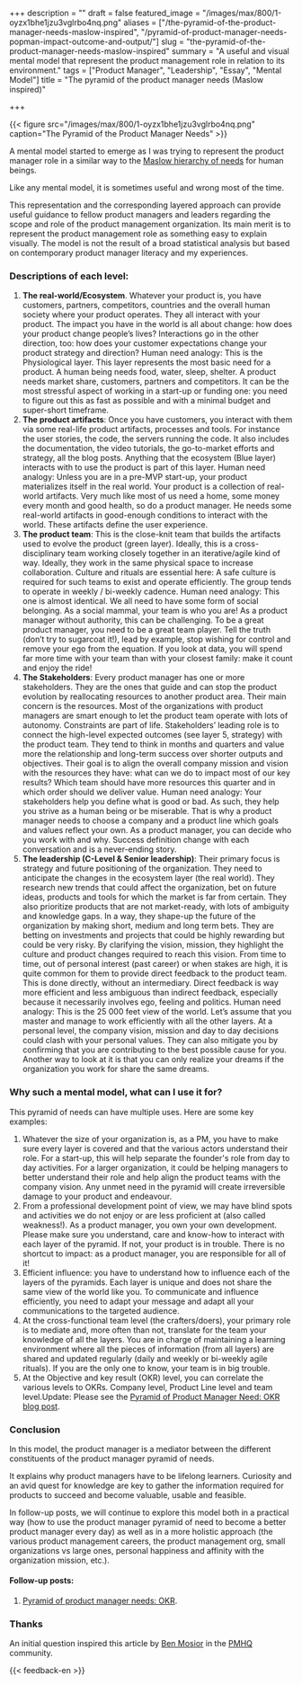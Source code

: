 +++
description = ""
draft = false
featured_image = "/images/max/800/1-oyzx1bhe1jzu3vglrbo4nq.png"
aliases = ["/the-pyramid-of-the-product-manager-needs-maslow-inspired", "/pyramid-of-product-manager-needs-popman-impact-outcome-and-output/"]
slug = "the-pyramid-of-the-product-manager-needs-maslow-inspired"
summary = "A useful and visual mental model that represent the product management role in relation to its environment."
tags = ["Product Manager", "Leadership", "Essay", "Mental Model"]
title = "The pyramid of the product manager needs (Maslow inspired)"

+++

{{< figure src="/images/max/800/1-oyzx1bhe1jzu3vglrbo4nq.png" caption="The Pyramid of the Product Manager Needs" >}}

A mental model started to emerge as I was trying to represent the product manager role in a similar way to the [Maslow hierarchy of needs](https://en.wikipedia.org/wiki/Maslow%27s_hierarchy_of_needs) for human beings.

Like any mental model, it is sometimes useful and wrong most of the time.

This representation and the corresponding layered approach can provide useful guidance to fellow product managers and leaders regarding the scope and role of the product management organization. Its main merit is to represent the product management role as something easy to explain visually. The model is not the result of a broad statistical analysis but based on contemporary product manager literacy and my experiences.

### Descriptions of each level:

1. **The real-world/Ecosystem**. Whatever your product is, you have customers, partners, competitors, countries and the overall human society where your product operates. They all interact with your product. The impact you have in the world is all about change: how does your product change people’s lives? Interactions go in the other direction, too: how does your customer expectations change your product strategy and direction?   Human need analogy: This is the Physiological layer. This layer represents the most basic need for a product. A human being needs food, water, sleep, shelter. A product needs market share, customers, partners and competitors. It can be the most stressful aspect of working in a start-up or funding one: you need to figure out this as fast as possible and with a minimal budget and super-short timeframe.
2. **The product artifacts**: Once you have customers, you interact with them via some real-life product artifacts, processes and tools. For instance the user stories, the code, the servers running the code. It also includes the documentation, the video tutorials, the go-to-market efforts and strategy, all the blog posts. Anything that the ecosystem (Blue layer) interacts with to use the product is part of this layer.   Human need analogy: Unless you are in a pre-MVP start-up, your product materializes itself in the real world. Your product is a collection of real-world artifacts. Very much like most of us need a home, some money every month and good health, so do a product manager. He needs some real-world artifacts in good-enough conditions to interact with the world. These artifacts define the user experience.
3. **The product team**: This is the close-knit team that builds the artifacts used to evolve the product (green layer). Ideally, this is a cross-disciplinary team working closely together in an iterative/agile kind of way. Ideally, they work in the same physical space to increase collaboration. Culture and rituals are essential here: A safe culture is required for such teams to exist and operate efficiently. The group tends to operate in weekly / bi-weekly cadence.   Human need analogy: This one is almost identical. We all need to have some form of social belonging. As a social mammal, your team is who you are! As a product manager without authority, this can be challenging. To be a great product manager, you need to be a great team player. Tell the truth (don’t try to sugarcoat it!), lead by example, stop wishing for control and remove your ego from the equation. If you look at data, you will spend far more time with your team than with your closest family: make it count and enjoy the ride!
4. **The Stakeholders**: Every product manager has one or more stakeholders. They are the ones that guide and can stop the product evolution by reallocating resources to another product area. Their main concern is the resources. Most of the organizations with product managers are smart enough to let the product team operate with lots of autonomy. Constraints are part of life. Stakeholders’ leading role is to connect the high-level expected outcomes (see layer 5, strategy) with the product team. They tend to think in months and quarters and value more the relationship and long-term success over shorter outputs and objectives. Their goal is to align the overall company mission and vision with the resources they have: what can we do to impact most of our key results? Which team should have more resources this quarter and in which order should we deliver value.  Human need analogy: Your stakeholders help you define what is good or bad. As such, they help you strive as a human being or be miserable. That is why a product manager needs to choose a company and a product line which goals and values reflect your own. As a product manager, you can decide who you work with and why. Success definition change with each conversation and is a never-ending story.
5. **The leadership (C-Level & Senior leadership)**: Their primary focus is strategy and future positioning of the organization. They need to anticipate the changes in the ecosystem layer (the real world). They research new trends that could affect the organization, bet on future ideas, products and tools for which the market is far from certain. They also prioritize products that are not market-ready, with lots of ambiguity and knowledge gaps. In a way, they shape-up the future of the organization by making short, medium and long term bets.  They are betting on investments and projects that could be highly rewarding but could be very risky. By clarifying the vision, mission, they highlight the culture and product changes required to reach this vision. From time to time, out of personal interest (past career) or when stakes are high, it is quite common for them to provide direct feedback to the product team. This is done directly, without an intermediary. Direct feedback is way more efficient and less ambiguous than indirect feedback, especially because it necessarily involves ego, feeling and politics.  Human need analogy: This is the 25 000 feet view of the world. Let’s assume that you master and manage to work efficiently with all the other layers. At a personal level, the company vision, mission and day to day decisions could clash with your personal values. They can also mitigate you by confirming that you are contributing to the best possible cause for you. Another way to look at it is that you can only realize your dreams if the organization you work for share the same dreams.

### Why such a mental model, what can I use it for?

This pyramid of needs can have multiple uses. Here are some key examples:

1. Whatever the size of your organization is, as a PM, you have to make sure every layer is covered and that the various actors understand their role. For a start-up, this will help separate the founder's role from day to day activities. For a larger organization, it could be helping managers to better understand their role and help align the product teams with the company vision. Any unmet need in the pyramid will create irreversible damage to your product and endeavour.
2. From a professional development point of view, we may have blind spots and activities we do not enjoy or are less proficient at (also called weakness!). As a product manager, you own your own development. Please make sure you understand, care and know-how to interact with each layer of the pyramid. If not, your product is in trouble. There is no shortcut to impact: as a product manager, you are responsible for all of it!
3. Efficient influence: you have to understand how to influence each of the layers of the pyramids. Each layer is unique and does not share the same view of the world like you. To communicate and influence efficiently, you need to adapt your message and adapt all your communications to the targeted audience.
4. At the cross-functional team level (the crafters/doers), your primary role is to mediate and, more often than not, translate for the team your knowledge of all the layers. You are in charge of maintaining a learning environment where all the pieces of information (from all layers) are shared and updated regularly (daily and weekly or bi-weekly agile rituals). If you are the only one to know, your team is in big trouble.
5. At the Objective and key result (OKR) level, you can correlate the various levels to OKRs. Company level, Product Line level and team level.Update: Please see the [Pyramid of Product Manager Need: OKR blog post](https://productcoalition.com/pyramid-of-product-manager-needs-popman-impact-outcome-and-output-4a515151700e).

### Conclusion

In this model, the product manager is a mediator between the different constituents of the product manager pyramid of needs.

It explains why product managers have to be lifelong learners. Curiosity and an avid quest for knowledge are key to gather the information required for products to succeed and become valuable, usable and feasible.

In follow-up posts, we will continue to explore this model both in a practical way (how to use the product manager pyramid of need to become a better product manager every day) as well as in a more holistic approach (the various product management careers, the product management org, small organizations vs large ones, personal happiness and affinity with the organization mission, etc.).

#### Follow-up posts:

1. [Pyramid of product manager needs: OKR](https://productcoalition.com/pyramid-of-product-manager-needs-popman-impact-outcome-and-output-4a515151700e).

### Thanks

An initial question inspired this article by [Ben Mosior](https://twitter.com/BenMosior) in the [PMHQ](https://www.productmanagerhq.com) community.

{{< feedback-en >}}

